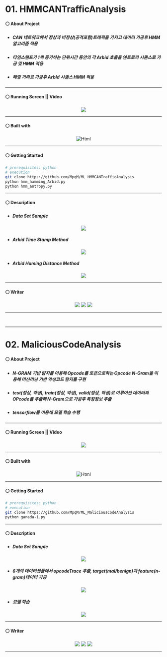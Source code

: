 # 01. HMMCANTrafficAnalysis
#### ⚪ About Project
* ##### CAN 네트워크에서 정상과 비정상(공격포함)트래픽을 가지고 데이터 가공후 HMM 알고리즘 적용
* ##### 타임스탬프가 1씩 증가하는 단위시간 동안의 각 Arbid 호출을 엔트로피 시퀀스로 가공 및 HMM 적용
* ##### 해밍 거리로 가공후 ArbId 시퀀스 HMM 적용

- - -

#### ⚪ Running Screen || Video
<p align ="center">
   <img src="https://miro.medium.com/v2/resize:fit:681/1*BGYc0XF3JuykME2sNBtXlg.png"/>
</p>

- - -

#### ⚪ Built with
<p align ="center">
   <img alt="Html" src ="https://img.shields.io/badge/python-3776AB.svg?&style=for-the-badge&logo=HTML5&logoColor=white"/>
</p>

- - -

#### ⚪ Getting Started
```bash
# prerequisites: python
# execution
git clone https://github.com/MpqM/ML_HMMCANTrafficAnalysis
python hmm_hamming_Arbid.py
python hmm_antropy.py
```

- - -

#### ⚪ Description
* ##### Data Set Sample
<p align ="center">
   <img src="../docs/img/machine-learning/ml-cantraffic-1.png"/>
</p>

* ##### Arbid Time Stamp Method
<p align ="center">
   <img src="../docs/img/machine-learning/ml-cantraffic-2.png"/>
</p>

* ##### Arbid Haming Distance Method
<p align ="center">
   <img src="../docs/img/machine-learning/ml-cantraffic-3.png"/>
</p>

- - -

#### ⚪ Writer
<p align ="center">
  <img src ="https://img.shields.io/badge/gmail-EA4335.svg?&style=for-the-badge&logo=gmail&logoColor=white"/></a> <a href = "https://github.com/MpqM"><img src ="https://img.shields.io/badge/GitHub-181717.svg?&style=for-the-badge&logo=GitHub&logoColor=white"/></a> <a href = "https://MpqM.tistory.com/"> <img src ="https://img.shields.io/badge/tistory-000000.svg?&style=for-the-badge&logo=Tistory&logoColor=white"/></a>
</p>

- - -

<br/>

- - -

# 02. MaliciousCodeAnalysis
#### ⚪ About Project
* ##### N-GRAM 기반 탐지를 이용해 Opcode를 토큰으로하는 Opcode N-Gram을 이용해 머신러닝 기반 악성코드 탐지를 구현
* ##### test(정상, 악성), train(정상, 악성), valid(정상, 악성)로 이루어진 데이터의 OPcode를 추출해 N-Gram으로 가공후 특징정보 추출
* ##### tensorflow를 이용해 모델 학습 수행

- - -

#### ⚪ Running Screen || Video
<p align ="center">
   <img src="../docs/img/machine-learning/ml-maliciouscode-1.png"/>
</p>

- - -

#### ⚪ Built with
<p align ="center">
   <img alt="Html" src ="https://img.shields.io/badge/python-3776AB.svg?&style=for-the-badge&logo=HTML5&logoColor=white"/>
</p>

- - -

#### ⚪ Getting Started
```bash
# prerequisites: python
# execution
git clone https://github.com/MpqM/ML_MaliciousCodeAnalysis
python ganada-1.py
```

- - -

#### ⚪ Description 
* ##### Data Set Sample
<p align ="center">
   <img src="../docs/img/machine-learning/ml-maliciouscode-2.png"/>
</p>

* ##### 6개의 데이터셋들에서 opcodeTrace 추출, target(mal/benign)과 feature(n-gram)데이터 가공
<p align ="center">
   <img src="../docs/img/machine-learning/ml-maliciouscode-3.png"/>
</p>

* ##### 모델 학습
<p align ="center">
   <img src="../docs/img/machine-learning/ml-maliciouscode-4.png"/>
</p>

- - -

#### ⚪ Writer
<p align ="center">
  <img src ="https://img.shields.io/badge/gmail-EA4335.svg?&style=for-the-badge&logo=gmail&logoColor=white"/></a> <a href = "https://github.com/MpqM"><img src ="https://img.shields.io/badge/GitHub-181717.svg?&style=for-the-badge&logo=GitHub&logoColor=white"/></a> <a href = "https://MpqM.tistory.com/"> <img src ="https://img.shields.io/badge/tistory-000000.svg?&style=for-the-badge&logo=Tistory&logoColor=white"/></a>
</p>

- - -